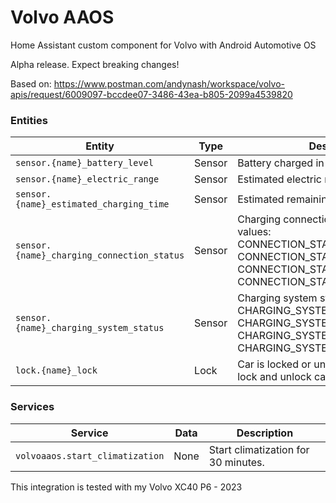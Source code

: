 
# Volvo AAOS

Home Assistant custom component for Volvo with Android Automotive OS

Alpha release. Expect breaking changes!

Based on: https://www.postman.com/andynash/workspace/volvo-apis/request/6009097-bccdee07-3486-43ea-b805-2099a4539820



### Entities

Entity | Type | Description
-- | -- | --
`sensor.{name}_battery_level` | Sensor | Battery charged in %
`sensor.{name}_electric_range` | Sensor | Estimated electric range
`sensor.{name}_estimated_charging_time` | Sensor | Estimated remaining charging time
`sensor.{name}_charging_connection_status` | Sensor | Charging connection status. Possible values: CONNECTION_STATUS_CONNECTED_AC, CONNECTION_STATUS_CONNECTED_DC, CONNECTION_STATUS_DISCONNECTED, CONNECTION_STATUS_UNSPECIFIED
`sensor.{name}_charging_system_status` | Sensor | Charging system status. Possible values: CHARGING_SYSTEM_CHARGING, CHARGING_SYSTEM_IDLE, CHARGING_SYSTEM_FAULT, CHARGING_SYSTEM_UNSPECIFIED
`lock.{name}_lock` | Lock | Car is locked or unlocked and service to lock and unlock car


### Services
Service| Data| Description
-- | -- | --
`volvoaaos.start_climatization` | None | Start climatization for 30 minutes.

This integration is tested with my Volvo XC40 P6 - 2023
